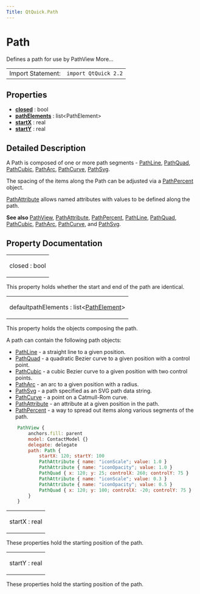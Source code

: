 ```yaml
---
Title: QtQuick.Path
---
```

        
Path
====

<span class="subtitle"></span>
Defines a path for use by PathView More...

|                   |                      |
|-------------------|----------------------|
| Import Statement: | `import QtQuick 2.2` |

<span id="properties"></span>
Properties
----------

-   ****[closed](#closed-prop)**** : bool
-   ****[pathElements](#pathElements-prop)**** : list&lt;PathElement&gt;
-   ****[startX](#startX-prop)**** : real
-   ****[startY](#startY-prop)**** : real

<span id="details"></span>
Detailed Description
--------------------

A Path is composed of one or more path segments - [PathLine](../QtQuick.PathLine.md), [PathQuad](../QtQuick.PathQuad.md), [PathCubic](../QtQuick.PathCubic.md), [PathArc](../QtQuick.PathArc.md), [PathCurve](../QtQuick.PathCurve.md), [PathSvg](../QtQuick.PathSvg.md).

The spacing of the items along the Path can be adjusted via a [PathPercent](../QtQuick.PathPercent.md) object.

[PathAttribute](../QtQuick.PathAttribute.md) allows named attributes with values to be defined along the path.

**See also** [PathView](../QtQuick.PathView.md), [PathAttribute](../QtQuick.PathAttribute.md), [PathPercent](../QtQuick.PathPercent.md), [PathLine](../QtQuick.PathLine.md), [PathQuad](../QtQuick.PathQuad.md), [PathCubic](../QtQuick.PathCubic.md), [PathArc](../QtQuick.PathArc.md), [PathCurve](../QtQuick.PathCurve.md), and [PathSvg](../QtQuick.PathSvg.md).

Property Documentation
----------------------

<table>
<colgroup>
<col width="100%" />
</colgroup>
<tbody>
<tr class="odd">
<td><p><span id="closed-prop"></span><span class="name">closed</span> : <span class="type">bool</span></p></td>
</tr>
</tbody>
</table>

This property holds whether the start and end of the path are identical.

<table>
<colgroup>
<col width="100%" />
</colgroup>
<tbody>
<tr class="odd">
<td><p><span id="pathElements-prop"></span><span class="qmldefault">default</span><span class="name">pathElements</span> : <span class="type">list</span>&lt;<span class="type"><a href="QtQuick.PathElement.md">PathElement</a></span>&gt;</p></td>
</tr>
</tbody>
</table>

This property holds the objects composing the path.

A path can contain the following path objects:

-   [PathLine](../QtQuick.PathLine.md) - a straight line to a given position.
-   [PathQuad](../QtQuick.PathQuad.md) - a quadratic Bezier curve to a given position with a control point.
-   [PathCubic](../QtQuick.PathCubic.md) - a cubic Bezier curve to a given position with two control points.
-   [PathArc](../QtQuick.PathArc.md) - an arc to a given position with a radius.
-   [PathSvg](../QtQuick.PathSvg.md) - a path specified as an SVG path data string.
-   [PathCurve](../QtQuick.PathCurve.md) - a point on a Catmull-Rom curve.
-   [PathAttribute](../QtQuick.PathAttribute.md) - an attribute at a given position in the path.
-   [PathPercent](../QtQuick.PathPercent.md) - a way to spread out items along various segments of the path.

``` qml
    PathView {
        anchors.fill: parent
        model: ContactModel {}
        delegate: delegate
        path: Path {
            startX: 120; startY: 100
            PathAttribute { name: "iconScale"; value: 1.0 }
            PathAttribute { name: "iconOpacity"; value: 1.0 }
            PathQuad { x: 120; y: 25; controlX: 260; controlY: 75 }
            PathAttribute { name: "iconScale"; value: 0.3 }
            PathAttribute { name: "iconOpacity"; value: 0.5 }
            PathQuad { x: 120; y: 100; controlX: -20; controlY: 75 }
        }
    }
```

<table>
<colgroup>
<col width="100%" />
</colgroup>
<tbody>
<tr class="odd">
<td><p><span id="startX-prop"></span><span class="name">startX</span> : <span class="type">real</span></p></td>
</tr>
</tbody>
</table>

These properties hold the starting position of the path.

<table>
<colgroup>
<col width="100%" />
</colgroup>
<tbody>
<tr class="odd">
<td><p><span id="startY-prop"></span><span class="name">startY</span> : <span class="type">real</span></p></td>
</tr>
</tbody>
</table>

These properties hold the starting position of the path.

